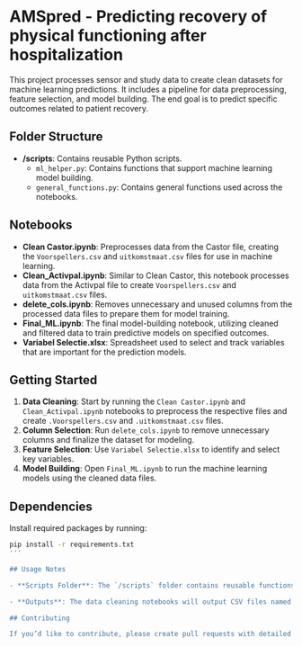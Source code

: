 # AMSpred - Predicting recovery of physical functioning after hospitalization

This project processes sensor and study data to create clean datasets for machine learning predictions. It includes a pipeline for data preprocessing, feature selection, and model building. The end goal is to predict specific outcomes related to patient recovery.

## Folder Structure

- **/scripts**: Contains reusable Python scripts.
  - `ml_helper.py`: Contains functions that support machine learning model building.
  - `general_functions.py`: Contains general functions used across the notebooks.

## Notebooks

- **Clean Castor.ipynb**: Preprocesses data from the Castor file, creating the `Voorspellers.csv` and `uitkomstmaat.csv` files for use in machine learning.
- **Clean_Activpal.ipynb**: Similar to Clean Castor, this notebook processes data from the Activpal file to create `Voorspellers.csv` and `uitkomstmaat.csv` files.
- **delete_cols.ipynb**: Removes unnecessary and unused columns from the processed data files to prepare them for model training.
- **Final_ML.ipynb**: The final model-building notebook, utilizing cleaned and filtered data to train predictive models on specified outcomes.
- **Variabel Selectie.xlsx**: Spreadsheet used to select and track variables that are important for the prediction models.

## Getting Started

1. **Data Cleaning**: Start by running the `Clean Castor.ipynb` and `Clean_Activpal.ipynb` notebooks to preprocess the respective files and create `.Voorspellers.csv` and `.uitkomstmaat.csv` files.
2. **Column Selection**: Run `delete_cols.ipynb` to remove unnecessary columns and finalize the dataset for modeling.
3. **Feature Selection**: Use `Variabel Selectie.xlsx` to identify and select key variables.
4. **Model Building**: Open `Final_ML.ipynb` to run the machine learning models using the cleaned data files.

## Dependencies

Install required packages by running:

```bash
pip install -r requirements.txt
'''

## Usage Notes

- **Scripts Folder**: The `/scripts` folder contains reusable functions. `ml_helper.py` specifically supports model building, and `general_functions.py` contains functions that assist with various preprocessing tasks across notebooks.

- **Outputs**: The data cleaning notebooks will output CSV files named `Voorspellers.csv` and `uitkomstmaat.csv`, which are then used for modeling.

## Contributing

If you’d like to contribute, please create pull requests with detailed descriptions, ensuring all code adheres to PEP8 standards.
```
